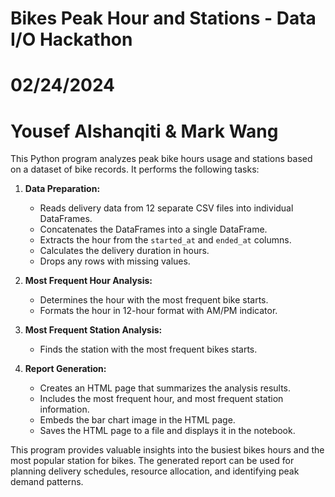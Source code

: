 # Bikes Peak Hour and Stations - Data I/O Hackathon

# 02/24/2024

# Yousef Alshanqiti & Mark Wang

This Python program analyzes peak bike hours usage and stations based on a dataset of bike records. It performs the following tasks:

1. **Data Preparation:**
    - Reads delivery data from 12 separate CSV files into individual DataFrames.
    - Concatenates the DataFrames into a single DataFrame.
    - Extracts the hour from the `started_at` and `ended_at` columns.
    - Calculates the delivery duration in hours.
    - Drops any rows with missing values.

2. **Most Frequent Hour Analysis:**
    - Determines the hour with the most frequent bike starts.
    - Formats the hour in 12-hour format with AM/PM indicator.

3. **Most Frequent Station Analysis:**
    - Finds the station with the most frequent bikes starts.

4. **Report Generation:**
    - Creates an HTML page that summarizes the analysis results.
    - Includes the most frequent hour, and most frequent station information.
    - Embeds the bar chart image in the HTML page.
    - Saves the HTML page to a file and displays it in the notebook.

This program provides valuable insights into the busiest bikes hours and the most popular station for bikes. The generated report can be used for planning delivery schedules, resource allocation, and identifying peak demand patterns.
